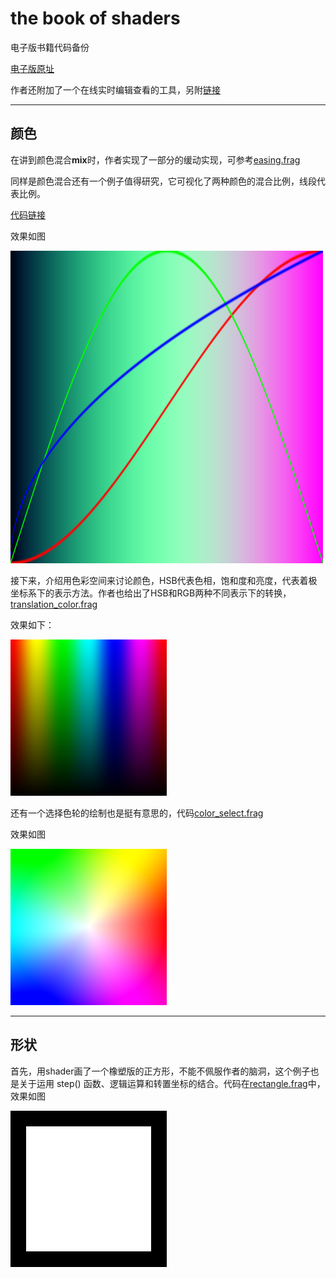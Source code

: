 # the book of shaders

电子版书籍代码备份

[电子版原址](https://thebookofshaders.com/?lan=ch)

作者还附加了一个在线实时编辑查看的工具，另附[链接](https://thebookofshaders.com/)

---



## 颜色

在讲到颜色混合**mix**时，作者实现了一部分的缓动实现，可参考[easing.frag](./easing.frag)

同样是颜色混合还有一个例子值得研究，它可视化了两种颜色的混合比例，线段代表比例。

[代码链接](./mix_line.frag)



效果如图



![mix_line](./png/mix_line.png)

接下来，介绍用色彩空间来讨论颜色，HSB代表色相，饱和度和亮度，代表着极坐标系下的表示方法。作者也给出了HSB和RGB两种不同表示下的转换，[translation_color.frag](./translation_color.frag)

效果如下：

![HSB_test](./png/HSB_test.png)



还有一个选择色轮的绘制也是挺有意思的，代码[color_select.frag](./color_select.frag)

效果如图

![HSB_color](./png/HSB_circle.png)

---



## 形状

首先，用shader画了一个橡塑版的正方形，不能不佩服作者的脑洞，这个例子也是关于运用 step() 函数、逻辑运算和转置坐标的结合。代码在[rectangle.frag](./rectangle.frag)中，效果如图

![rectangle](./png/rectangle.png)





